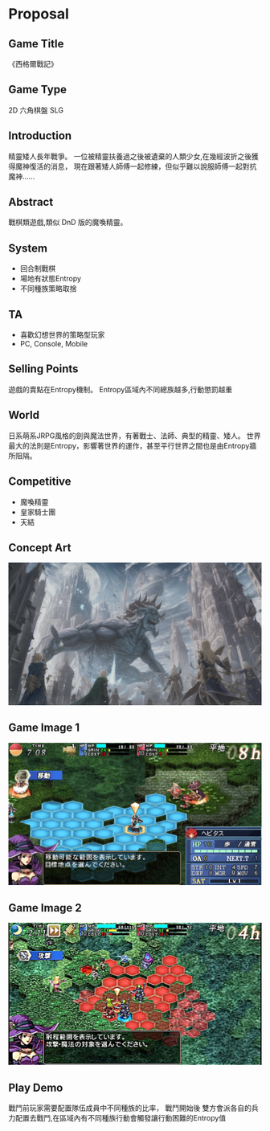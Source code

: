 
# Proposal

## Game Title
《西格爾戰記》

## Game Type
2D 六角棋盤 SLG

## Introduction
精靈矮人長年戰爭。
一位被精靈扶養過之後被遺棄的人類少女,在幾經波折之後獲得魔神復活的消息，
現在跟著矮人師傅一起修練，但似乎難以說服師傅一起對抗魔神......

## Abstract
戰棋類遊戲,類似 DnD 版的魔喚精靈。

## System
* 回合制戰棋
* 場地有狀態Entropy
* 不同種族策略取捨

## TA
* 喜歡幻想世界的策略型玩家
* PC, Console, Mobile

## Selling Points
遊戲的賣點在Entropy機制。 Entropy區域內不同總族越多,行動懲罰越重

## World
日系萌系JRPG風格的劍與魔法世界，有著戰士、法師、典型的精靈、矮人。
世界最大的法則是Entropy，影響著世界的運作，甚至平行世界之間也是由Entropy牆所阻隔。

## Competitive
* 魔喚精靈
* 皇家騎士團
* 天結

## Concept Art
<img src="./concept.png">

## Game Image 1
<img src="./first.png">

## Game Image 2
<img src="./second.png">

## Play Demo
戰鬥前玩家需要配置隊伍成員中不同種族的比率，
戰鬥開始後
雙方會派各自的兵力配置去戰鬥,在區域內有不同種族行動會觸發讓行動困難的Entropy值